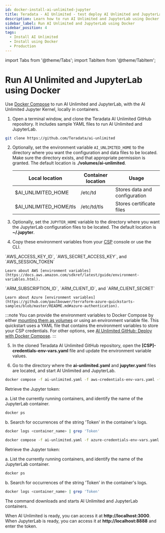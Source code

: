 ```yaml
---
id: docker-install-ai-unlimited-jupyter
title: Teradata - AI Unlimited - test deploy AI Unlimited and JupyterLab using Docker
description: Learn how to run AI Unlimited and JupyterLab using Docker.
sidebar_label: Run AI Unlimited and JupyterLab using Docker 
sidebar_position: 4
tags:
  - Install AI Unlimited
  - Install using Docker
  - Production
---
```


import Tabs from '@theme/Tabs';
import TabItem from '@theme/TabItem';

# Run AI Unlimited and JupyterLab using Docker

Use [Docker Compose](https://docs.docker.com/compose/) to run AI Unlimited and JupyterLab, with the AI Unlimited Jupyter Kernel, locally in containers. 

1. Open a terminal window, and clone the Teradata AI Unlimited GitHub repository. It includes sample YAML files to run AI Unlimited and JupyterLab.

``` bash
git clone https://github.com/Teradata/ai-unlimited
```
2. Optionally, set the environment variable `AI_UNLIMITED_HOME` to the directory where you want the configuration and data files to be located. Make sure the directory exists, and that appropriate permission is granted. The default location is **./volumes/ai-unlimited**.

    | **Local location** | **Container location** | **Usage** |
    |----------------|--------------------|-------|
    | $AI_UNLIMITED_HOME | /etc/td | Stores data and configuration |
    | $AI_UNLIMITED_HOME/tls | /etc/td/tls | Stores certificate files |

3. Optionally, set the `JUPYTER_HOME` variable to the directory where you want the JupyterLab configuration files to be located. The default location is **~/.jupyter**.

4. Copy these environment variables from your [CSP](/docs/glossary.md#glo-csp) console or use the CLI. 

<Tabs>
    <TabItem value="aws" label="AWS" default>
    `AWS_ACCESS_KEY_ID`, `AWS_SECRET_ACCESS_KEY`, and `AWS_SESSION_TOKEN`

    Learn about AWS [environment variables](https://docs.aws.amazon.com/sdkref/latest/guide/environment-variables.html).
  
</TabItem>
    <TabItem value="azure" label="Azure">
    `ARM_SUBSCRIPTION_ID`, `ARM_CLIENT_ID`, and `ARM_CLIENT_SECRET`

    Learn about Azure [environment variables](https://github.com/paulbouwer/terraform-azure-quickstarts-samples/blob/master/README.md#azure-authentication).
  
</TabItem>
    </Tabs>

:::note 
You can provide the environment variables to Docker Compose by either [mounting them as volumes](/docs/glossary.md#glo-mounting-volumes) or using an environment variable file. This quickstart uses a YAML file that contains the environment variables to store your CSP credentials. For other options, see [AI Unlimited GitHub: Deploy with Docker Compose](https://github.com/Teradata/ai-unlimited/blob/develop/deployments/docker/README.md).
:::

5. In the cloned Teradata AI Unlimited GitHub repository, open the **[CSP]-credentials-env-vars.yaml** file and update the environment variable values.

6. Go to the directory where the **ai-unlimited.yaml** and **jupyter.yaml** files are located, and start AI Unlimited and JupyterLab.

  <Tabs>
    <TabItem value="aws" label="AWS" default>

```bash title="Run the Docker Compose file in the background "
docker compose -f ai-unlimited.yaml -f aws-credentials-env-vars.yaml -f jupyter.yaml -d up 
```
Retrieve the Jupyter token:

a. List the currently running containers, and identify the name of the JupyterLab container.

```bash
docker ps 
```
b. Search for occurrences of the string 'Token' in the container's logs.

```bash
docker logs <container_name> | grep 'Token'
```

</TabItem>
    <TabItem value="azure" label="Azure">
	
  ```bash title="Run the Docker Compose file in the background "
docker compose -f ai-unlimited.yaml -f azure-credentials-env-vars.yaml -f jupyter.yaml -d up
```

Retrieve the Jupyter token:

a. List the currently running containers, and identify the name of the JupyterLab container.

```bash
docker ps 
```
b. Search for occurrences of the string 'Token' in the container's logs.

```bash
docker logs <container_name> | grep 'Token'
```

 </TabItem>
    </Tabs>

The command downloads and starts AI Unlimited and JupyterLab containers. 

When AI Unlimited is ready, you can access it at **http://localhost:3000**. When JupyterLab is ready, you can access it at **http://localhost:8888** and enter the token. 

